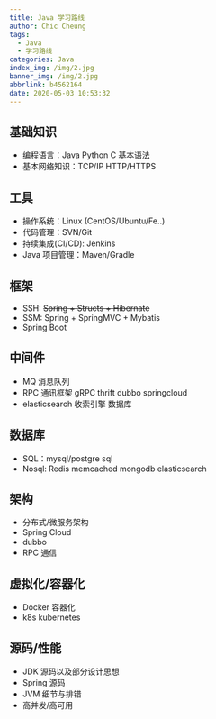 ```yaml
---
title: Java 学习路线
author: Chic Cheung
tags:
  - Java
  - 学习路线
categories: Java
index_img: /img/2.jpg
banner_img: /img/2.jpg
abbrlink: b4562164
date: 2020-05-03 10:53:32
---
```


## 基础知识
- 编程语言：Java Python C 基本语法
- 基本网络知识：TCP/IP HTTP/HTTPS



## 工具

- 操作系统：Linux (CentOS/Ubuntu/Fe..)
- 代码管理：SVN/Git
- 持续集成(CI/CD): Jenkins
- Java 项目管理：Maven/Gradle



## 框架

- SSH: ~~Spring + Structs + Hibernate~~
- SSM: Spring + SpringMVC + Mybatis
- Spring Boot



## 中间件

- MQ 消息队列
- RPC 通讯框架 gRPC thrift dubbo springcloud
- elasticsearch 收索引擎 数据库



## 数据库

- SQL：mysql/postgre sql
- Nosql: Redis memcached mongodb elasticsearch



## 架构

- 分布式/微服务架构
- Spring Cloud
- dubbo
- RPC 通信



## 虚拟化/容器化

- Docker 容器化
- k8s kubernetes



## 源码/性能

- JDK 源码以及部分设计思想
- Spring 源码
- JVM 细节与排错
- 高并发/高可用

